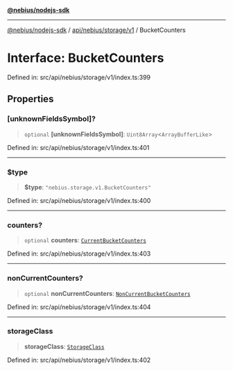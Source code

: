 [**@nebius/nodejs-sdk**](../../../../../README.md)

***

[@nebius/nodejs-sdk](../../../../../README.md) / [api/nebius/storage/v1](../README.md) / BucketCounters

# Interface: BucketCounters

Defined in: src/api/nebius/storage/v1/index.ts:399

## Properties

### \[unknownFieldsSymbol\]?

> `optional` **\[unknownFieldsSymbol\]**: `Uint8Array`\<`ArrayBufferLike`\>

Defined in: src/api/nebius/storage/v1/index.ts:401

***

### $type

> **$type**: `"nebius.storage.v1.BucketCounters"`

Defined in: src/api/nebius/storage/v1/index.ts:400

***

### counters?

> `optional` **counters**: [`CurrentBucketCounters`](CurrentBucketCounters.md)

Defined in: src/api/nebius/storage/v1/index.ts:403

***

### nonCurrentCounters?

> `optional` **nonCurrentCounters**: [`NonCurrentBucketCounters`](NonCurrentBucketCounters.md)

Defined in: src/api/nebius/storage/v1/index.ts:404

***

### storageClass

> **storageClass**: [`StorageClass`](../type-aliases/StorageClass.md)

Defined in: src/api/nebius/storage/v1/index.ts:402
